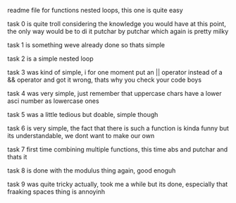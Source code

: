 readme file for functions nested loops, this one is quite easy

task 0 is quite troll considering the knowledge you would have at this point, the only way would be to di it putchar by putchar which again is pretty milky

task 1 is something weve already done so thats simple

task 2 is a simple nested loop

task 3 was kind of simple, i for one moment put an || operator instead of a && operator and got it wrong, thats why you check your code boys

task 4 was very simple, just remember that uppercase chars have a lower asci number as lowercase ones

task 5 was a little tedious but doable, simple though

task 6 is very simple, the fact that there is such a function is kinda funny but its understandable, we dont want to make our own

task 7 first time combining multiple functions, this time abs and putchar and thats it

task 8 is done with the modulus thing again, good enoguh

task 9 was quite tricky actually, took me a while but its done, especially that fraaking spaces thing is annoyinh